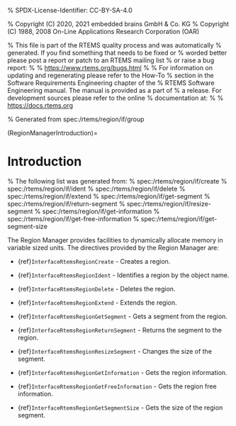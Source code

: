 % SPDX-License-Identifier: CC-BY-SA-4.0

% Copyright (C) 2020, 2021 embedded brains GmbH & Co. KG
% Copyright (C) 1988, 2008 On-Line Applications Research Corporation (OAR)

% This file is part of the RTEMS quality process and was automatically
% generated.  If you find something that needs to be fixed or
% worded better please post a report or patch to an RTEMS mailing list
% or raise a bug report:
%
% https://www.rtems.org/bugs.html
%
% For information on updating and regenerating please refer to the How-To
% section in the Software Requirements Engineering chapter of the
% RTEMS Software Engineering manual.  The manual is provided as a part of
% a release.  For development sources please refer to the online
% documentation at:
%
% https://docs.rtems.org

% Generated from spec:/rtems/region/if/group

(RegionManagerIntroduction)=

# Introduction

% The following list was generated from:
% spec:/rtems/region/if/create
% spec:/rtems/region/if/ident
% spec:/rtems/region/if/delete
% spec:/rtems/region/if/extend
% spec:/rtems/region/if/get-segment
% spec:/rtems/region/if/return-segment
% spec:/rtems/region/if/resize-segment
% spec:/rtems/region/if/get-information
% spec:/rtems/region/if/get-free-information
% spec:/rtems/region/if/get-segment-size

The Region Manager provides facilities to dynamically allocate memory in
variable sized units. The directives provided by the Region Manager are:

- {ref}`InterfaceRtemsRegionCreate` - Creates a region.

- {ref}`InterfaceRtemsRegionIdent` - Identifies a region by the object name.

- {ref}`InterfaceRtemsRegionDelete` - Deletes the region.

- {ref}`InterfaceRtemsRegionExtend` - Extends the region.

- {ref}`InterfaceRtemsRegionGetSegment` - Gets a segment from the region.

- {ref}`InterfaceRtemsRegionReturnSegment` - Returns the segment to the region.

- {ref}`InterfaceRtemsRegionResizeSegment` - Changes the size of the segment.

- {ref}`InterfaceRtemsRegionGetInformation` - Gets the region information.

- {ref}`InterfaceRtemsRegionGetFreeInformation` - Gets the region free
  information.

- {ref}`InterfaceRtemsRegionGetSegmentSize` - Gets the size of the region
  segment.
